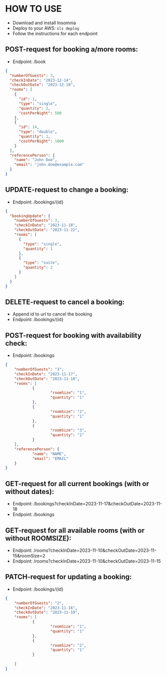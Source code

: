 <!--
title: 'AWS NodeJS Example'
description: 'This template demonstrates how to deploy a NodeJS function running on AWS Lambda using the traditional Serverless Framework.'
layout: Doc
framework: v3
platform: AWS
language: nodeJS
priority: 1
authorLink: 'https://github.com/serverless'
authorName: 'Serverless, inc.'
authorAvatar: 'https://avatars1.githubusercontent.com/u/13742415?s=200&v=4'
-->

# HOW TO USE

- Download and install Insomnia
- Deploy to your AWS: `sls deploy`
- Follow the instructions for each endpoint

## POST-request for booking a/more rooms:

- Endpoint: /book

```json
{
  "numberOfGuests": 3,
  "checkInDate": "2023-12-14",
  "checkOutDate": "2023-12-18",
  "rooms": [
    {
      "id": 1,
      "type": "single",
      "quantity": 2,
      "costPerNight": 500
    },
    {
      "id": 14,
      "type": "double",
      "quantity": 1,
      "costPerNight": 1000
    }
  ],
  "referencePerson": {
    "name": "John Doe",
    "email": "john.doe@example.com"
  }
}
```

## UPDATE-request to change a booking:

- Endpoint: /bookings/{id}

```json
{
  "bookingUpdate": {
    "numberOfGuests": 3,
    "checkInDate": "2023-11-18",
    "checkOutDate": "2023-11-22",
    "rooms": [
      {
        "type": "single",
        "quantity": 1
      },
      {
        "type": "suite",
        "quantity": 2
      }
    ]
  }
}
```

## DELETE-request to cancel a booking:
- Append id to url to cancel the booking
- Endpoint: /bookings/{id}

## POST-request for booking with availability check:

- Endpoint: /bookings

```json
{
	"numberOfGuests": "3",
	"checkInDate": "2023-11-17",
	"checkOutDate": "2023-11-18",
	"rooms": [
			{
					"roomSize": "1",
					"quantity": "1"
			},
			{
					"roomSize": "2",
					"quantity": "1"
			},
			{
					"roomSize": "3",
					"quantity": "1"
			}
	],
	"referencePerson": {
			"name": "NAME",
			"email": "EMAIL"
	}
}
```
## GET-request for all current bookings (with or without dates):

- Endpoint: /bookings?checkInDate=2023-11-17&checkOutDate=2023-11-18
- Endpoint: /bookings

## GET-request for all available rooms (with or without ROOMSIZE):

- Endpoint: /rooms?checkInDate=2023-11-10&checkOutDate=2023-11-15&roomSize=2
- Endpoint: /rooms?checkInDate=2023-11-10&checkOutDate=2023-11-15

## PATCH-request for updating a booking:

- Endpoint: /bookings/{id}

```json
{
	"numberOfGuests": "2",
	"checkInDate": "2023-11-16",
	"checkOutDate": "2023-11-19",
	"rooms": [
			{
					"roomSize": "1",
					"quantity": "1"
			},
			{
					"roomSize": "2",
					"quantity": "1"
			}
	
	]
}
```
